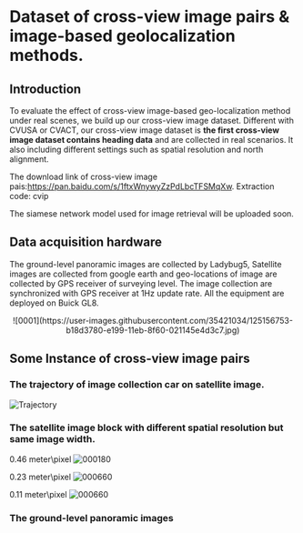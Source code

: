 # Dataset of cross-view image pairs & image-based geolocalization methods.

## Introduction

To evaluate the effect of cross-view image-based geo-localization method under real scenes, we build up our cross-view image dataset. Different with CVUSA or CVACT, our cross-view image dataset is **the first cross-view image dataset contains heading data** and are collected in real scenarios. It also including different settings such as spatial resolution and north alignment.

The download link of cross-view image pais:https://pan.baidu.com/s/1ftxWnywyZzPdLbcTFSMqXw. Extraction code: cvip

The siamese network model used for image retrieval will be uploaded soon.

## Data acquisition hardware
The ground-level panoramic images are collected by Ladybug5, Satellite images are collected from google earth and geo-locations of image are collected by GPS receiver of surveying level. The image collection are synchronized with GPS receiver at 1Hz update rate. All the equipment are deployed on Buick GL8.
 <div align="center">![0001](https://user-images.githubusercontent.com/35421034/125156753-b18d3780-e199-11eb-8f60-021145e4d3c7.jpg)</div>



## Some Instance of cross-view image pairs

### The trajectory of image collection car on satellite image.

![Trajectory](https://user-images.githubusercontent.com/35421034/125153396-ee4f3380-e185-11eb-9144-34bc10936254.jpg)

### The satellite image block with different spatial resolution but same image width.

0.46 meter\pixel
![000180](https://user-images.githubusercontent.com/35421034/125153440-4423db80-e186-11eb-961f-3c2abd66a7bf.jpg)

0.23 meter\pixel
![000660](https://user-images.githubusercontent.com/35421034/125153456-63bb0400-e186-11eb-82ee-ddf9b7dee168.jpg)

0.11 meter\pixel
![000660](https://user-images.githubusercontent.com/35421034/125153468-78979780-e186-11eb-9f4c-ad4f320ee735.jpg)

### The ground-level panoramic images
